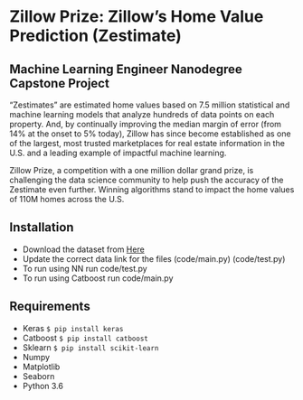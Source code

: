 # Zillow Prize: Zillow’s Home Value Prediction (Zestimate)
## Machine Learning Engineer Nanodegree Capstone Project

“Zestimates” are estimated home values based on 7.5 million statistical and machine learning models that analyze hundreds of data points on each property. And, by continually improving the median margin of error (from 14% at the onset to 5% today), Zillow has since become established as one of the largest, most trusted marketplaces for real estate information in the U.S. and a leading example of impactful machine learning.

Zillow Prize, a competition with a one million dollar grand prize, is challenging the data science community to help push the accuracy of the Zestimate even further. Winning algorithms stand to impact the home values of 110M homes across the U.S.

## Installation
- Download the dataset from [Here](https://www.kaggle.com/c/zillow-prize-1/data)
- Update the correct data link for the files (code/main.py) (code/test.py)
- To run using NN run code/test.py
- To run using Catboost run code/main.py

## Requirements 

- Keras `$ pip install keras`
- Catboost `$ pip install catboost`
- Sklearn `$ pip install scikit-learn`
- Numpy
- Matplotlib
- Seaborn
- Python 3.6

